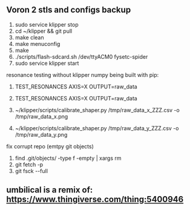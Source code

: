 ## Voron 2 stls and configs backup

1. sudo service klipper stop
2. cd ~/klipper && git pull
3. make clean
4. make menuconfig
5. make
6. ./scripts/flash-sdcard.sh /dev/ttyACM0 fysetc-spider
7. sudo service klipper start

resonance testing without klipper numpy being built with pip:

1. TEST_RESONANCES AXIS=X OUTPUT=raw_data
2. TEST_RESONANCES AXIS=X OUTPUT=raw_data

3. ~/klipper/scripts/calibrate_shaper.py /tmp/raw_data_x_ZZZ.csv -o /tmp/raw_data_x.png
4. ~/klipper/scripts/calibrate_shaper.py /tmp/raw_data_y_ZZZ.csv -o /tmp/raw_data_y.png

fix corrupt repo (emtpy git objects)

1. find .git/objects/ -type f -empty | xargs rm
2. git fetch -p
3. git fsck --full

## umbilical is a remix of: https://www.thingiverse.com/thing:5400946
